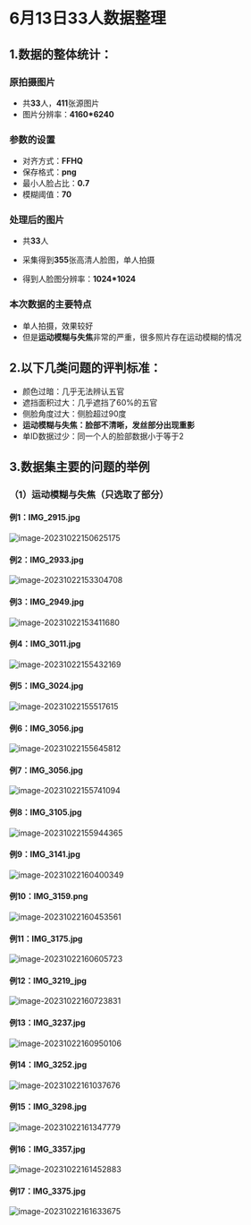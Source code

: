 # 6月13日33人数据整理

## **1.数据的整体统计：**

### 原拍摄图片

+ 共**33**人，**411**张源图片
+ 图片分辨率：**4160*6240**

### 参数的设置

- 对齐方式：**FFHQ**
- 保存格式：**png**
- 最小人脸占比：**0.7**
- 模糊阈值：**70**

### 处理后的图片

+ 共**33**人

+ 采集得到**355**张高清人脸图，单人拍摄

+ 得到人脸图分辨率：**1024*1024**

### 本次数据的主要特点

+ 单人拍摄，效果较好
+ 但是**运动模糊与失焦**非常的严重，很多照片存在运动模糊的情况

## **2.以下几类问题的评判标准：**

- 颜色过暗：几乎无法辨认五官
- 遮挡面积过大：几乎遮挡了60%的五官
- 侧脸角度过大：侧脸超过90度
- **运动模糊与失焦：脸部不清晰，发丝部分出现重影**
- 单ID数据过少：同一个人的脸部数据小于等于2

## 3.数据集主要的问题的举例

### （1）运动模糊与失焦（只选取了部分）

#### 例1：IMG_2915.jpg

![image-20231022150625175](images/image-20231022150625175.jpg)

#### 例2：IMG_2933.jpg

![image-20231022153304708](images/image-20231022153304708.jpg)

#### 例3：IMG_2949.jpg

![image-20231022153411680](images/image-20231022153411680.jpg)

#### 例4：IMG_3011.jpg

![image-20231022155432169](images/image-20231022155432169.jpg)

#### 例5：IMG_3024.jpg

![image-20231022155517615](images/image-20231022155517615.jpg)

#### 例6：IMG_3056.jpg

![image-20231022155645812](images/image-20231022155645812.jpg)

#### 例7：IMG_3056.jpg

![image-20231022155741094](images/image-20231022155741094.jpg)

#### 例8：IMG_3105.jpg

![image-20231022155944365](images/image-20231022155944365.jpg)

#### 例9：IMG_3141.jpg

![image-20231022160400349](images/image-20231022160400349.jpg)

#### 例10：IMG_3159.png

![image-20231022160453561](images/image-20231022160453561.jpg)

#### 例11：IMG_3175.jpg

![image-20231022160605723](images/image-20231022160605723.jpg)

#### 例12：IMG_3219_jpg

![image-20231022160723831](images/image-20231022160723831.jpg)

#### 例13：IMG_3237.jpg

![image-20231022160950106](images/image-20231022160950106.jpg)

#### 例14：IMG_3252.jpg

![image-20231022161037676](images/image-20231022161037676.jpg)

#### 例15：IMG_3298.jpg

![image-20231022161347779](images/image-20231022161347779.jpg)

#### 例16：IMG_3357.jpg

![image-20231022161452883](images/image-20231022161452883.jpg)

#### 例17：IMG_3375.jpg

![image-20231022161633675](images/image-20231022161633675.jpg)

